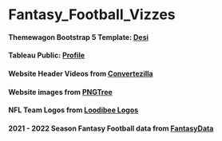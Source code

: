 # Fantasy_Football_Vizzes

#### Themewagon Bootstrap 5 Template: [Desi](https://themewagon.com/themes/free-bootstrap-5-html-5-creative-agency-website-template-desi/)

#### Tableau Public: [Profile](https://public.tableau.com/app/profile/elise.roberts.scruggs) 

#### Website Header Videos from [Convertezilla](https://convertezilla.com/)

#### Website images from [PNGTree](https://pngtree.com/)

#### NFL Team Logos from [Loodibee Logos](https://loodibee.com/nfl/)

#### 2021 - 2022 Season Fantasy Football data from [FantasyData](https://fantasydata.com/)


